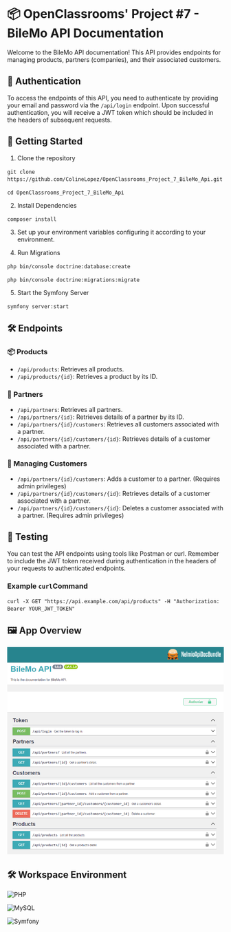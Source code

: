 # 📦 OpenClassrooms' Project #7 - BileMo API Documentation

Welcome to the BileMo API documentation! This API provides endpoints for managing products, partners (companies), and their associated customers.

## 🔑 Authentication

To access the endpoints of this API, you need to authenticate by providing your email and password via the `/api/login` endpoint. Upon successful authentication, you will receive a JWT token which should be included in the headers of subsequent requests.

## 🚀 Getting Started

1. Clone the repository

`git clone https://github.com/ColineLopez/OpenClassrooms_Project_7_BileMo_Api.git`

`cd OpenClassrooms_Project_7_BileMo_Api`
  
2. Install Dependencies

`composer install`

3. Set up your environment variables configuring it according to your environment.

4. Run Migrations

`php bin/console doctrine:database:create`

`php bin/console doctrine:migrations:migrate`

5. Start the Symfony Server

`symfony server:start`

## 🛠️ Endpoints

### 📦 Products

- `/api/products`: Retrieves all products.
- `/api/products/{id}`: Retrieves a product by its ID.

### 🏢 Partners

- `/api/partners`: Retrieves all partners.
- `/api/partners/{id}`: Retrieves details of a partner by its ID.
- `/api/partners/{id}/customers`: Retrieves all customers associated with a partner.
- `/api/partners/{id}/customers/{id}`: Retrieves details of a customer associated with a partner.

### 👥 Managing Customers

- `/api/partners/{id}/customers`: Adds a customer to a partner. (Requires admin privileges)
- `/api/partners/{id}/customers/{id}`: Retrieves details of a customer associated with a partner.
- `/api/partners/{id}/customers/{id}`: Deletes a customer associated with a partner. (Requires admin privileges)

## 🧪 Testing

You can test the API endpoints using tools like Postman or curl. Remember to include the JWT token received during authentication in the headers of your requests to authenticated endpoints.

### Example `curl`Command

`curl -X GET "https://api.example.com/api/products" -H "Authorization: Bearer YOUR_JWT_TOKEN"`

## 🖼️ App Overview

![Nelmio Documentation Overview](public/images/API.png)

## 🛠️ Workspace Environment

![PHP](https://img.shields.io/badge/PHP-8.1-blue)

![MySQL](https://img.shields.io/badge/MySQL-8.0.31-orange)

![Symfony](https://img.shields.io/badge/Symfony-6.4-green)

